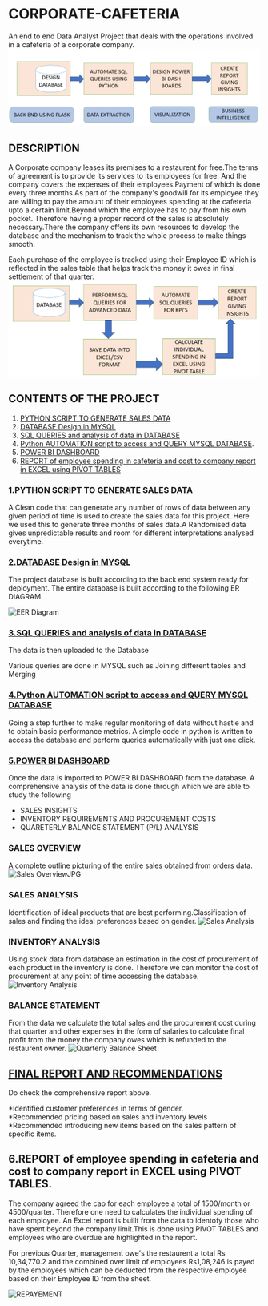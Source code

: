 # CORPORATE-CAFETERIA
An end to end Data Analyst Project that deals with the operations involved in a cafeteria of a corporate company.
![Alt text](<PROJECT LIFECYCLE.PNG>)
## DESCRIPTION
A Corporate company leases its premises to a restaurent for free.The terms of agreement is to provide its services to its employees for free. And the company covers the expenses of their employees.Payment of which is done every three months.As part of the company's goodwill for its employee they are willing to pay the amount of their employees spending at the cafeteria upto a certain limit.Beyond which the employee has to pay from his own pocket. Therefore having a proper record of the sales is absolutely necessary.There the company offers its own resources to develop the database and the mechanism to track the whole process to make things smooth. 

Each purchase of the employee is tracked using their Employee ID which is reflected in the sales table that helps track the money it owes in final settlement of that quarter.
![Alt text](<WORK FLOW.PNG>)

## CONTENTS OF THE PROJECT
1. [PYTHON SCRIPT TO GENERATE SALES DATA](PYTHON-SCRIPT-TO-GENERATE-SALES-DATA)
2. [DATABASE Design in MYSQL](#2database-design-in-mysql)
3. [SQL QUERIES and analysis of data in DATABASE](#3sql-queries-and-analysis-of-data-in-database)
4. [Python AUTOMATION script to access and QUERY MYSQL DATABASE](#4python-automation-script-to-access-and-query-mysql-database).
5. [POWER BI DASHBOARD](#5power-bi-dashboard)
6. [REPORT of employee spending in cafeteria and cost to company report in EXCEL using PIVOT TABLES](#6report-of-employee-spending-in-cafeteria-and-cost-to-company-report-in-excel-using-pivot-tables) 

### 1.PYTHON SCRIPT TO GENERATE SALES DATA
A Clean code that can generate any number of rows of data between any given period of time is used to create the sales data for this project.
Here we used this to generate three months of sales data.A Randomised data gives unpredictable results and room for different interpretations analysed everytime.

### [2.DATABASE Design in MYSQL](SQL/SQL-QUERIES.sql)

The project  database is built according to the back end system ready for deployment. The entire database is built according to the following ER DIAGRAM

![EER Diagram](https://github.com/iwineye/CORPORATE-CAFETERIA/assets/96835772/37441353-47a4-4919-952d-097da5a9b9af)

### [3.SQL QUERIES and analysis of data in DATABASE](SQL/KPI.sql)

The data is then uploaded to the Database

Various queries are done in MYSQL such as Joining different tables and Merging

### [4.Python AUTOMATION script to access and QUERY MYSQL DATABASE](AUTOMATION/KPI_Generator.py)

Going a step further to make regular monitoring of data without hastle and to obtain basic performance metrics. A simple code in python is written to access the database and perform queries automatically with just one click.

### [5.POWER BI DASHBOARD](POWER-BI/Dashboard.pptx)

Once the data is imported to POWER BI DASHBOARD from the database. A comprehensive analysis of the data is done through which we are able to study the following

   * SALES INSIGHTS
   * INVENTORY REQUIREMENTS AND PROCUREMENT COSTS
   * QUARETERLY BALANCE STATEMENT (P/L) ANALYSIS
### SALES OVERVIEW 

A complete outline picturing of the entire sales  obtained from orders data.
![Sales OverviewJPG](https://github.com/iwineye/CORPORATE-CAFETERIA/assets/96835772/4e87b05e-9b36-478c-b5ba-ccb2ba4f63ce)

### SALES ANALYSIS
Identification of ideal products that are best performing.Classification of sales and finding the ideal preferences based on gender.
![Sales Analysis](https://github.com/iwineye/CORPORATE-CAFETERIA/assets/96835772/cea4aca0-7125-43e6-ac56-9c5e60ce7c22)

### INVENTORY ANALYSIS
Using stock data from database an estimation in the cost of procurement of each product in the inventory is done. Therefore we can monitor the cost of procurement at any point of time accessing the database.
![Inventory Analysis](https://github.com/iwineye/CORPORATE-CAFETERIA/assets/96835772/acc5476d-1688-4b5a-bc20-8857b83a1e6e)



### BALANCE STATEMENT

From the data we calculate the total sales and the procurement cost during that quarter and other expenses in the form of salaries to calculate final profit from the money the company owes which is refunded to the restaurent owner. 
![Quarterly Balance Sheet](https://github.com/iwineye/CORPORATE-CAFETERIA/assets/96835772/c26093ce-d558-43fa-886c-ee7c6c961430)


## [FINAL REPORT AND RECOMMENDATIONS](POWER-BI/SALES-REPORT.pdf)

Do check the comprehensive report above.

*Identified customer preferences in terms of gender.  
*Recommended pricing based on sales and inventory levels
*Recommended introducing new items based on the sales pattern of specific items.



## 6.REPORT of employee spending in cafeteria and cost to company report in EXCEL using PIVOT TABLES.

The company agreed the cap for each employee a total of 1500/month or 4500/quarter. Therefore one need to calculates the individual spending of each employee. An Excel report is buillt from the data to identofy those who have spent beyond the company limit.This is done using PIVOT TABLES and employees who are overdue are highlighted in the report.

For previous Quarter, management owe's the restaurent a total Rs 10,34,770.2 and the combined over limit of employees Rs1,08,246 is payed by the employees which can be deducted from the respective employee based on their Employee ID from the sheet.

![REPAYEMENT](https://github.com/iwineye/CORPORATE-CAFETERIA/assets/96835772/2f5b253c-54a3-4b9b-82ba-d7f6b751e14d)


